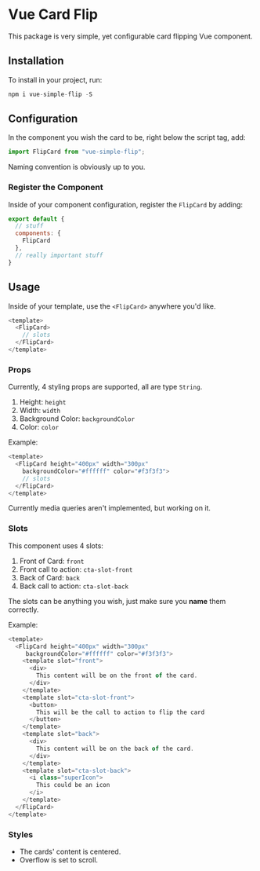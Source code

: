 # Vue Card Flip

This package is very simple, yet configurable card flipping Vue component.

## Installation

To install in your project, run:

```js
npm i vue-simple-flip -S
```

## Configuration

In the component you wish the card to be, right below the script tag, add:

```js
import FlipCard from "vue-simple-flip";
```

Naming convention is obviously up to you.

### Register the Component

Inside of your component configuration, register the `FlipCard` by adding:

```js
export default {
  // stuff
  components: {
    FlipCard
  },
  // really important stuff
}
```

## Usage

Inside of your template, use the `<FlipCard>` anywhere you'd like.

```js
<template>
  <FlipCard>
    // slots
  </FlipCard>
</template>
```

### Props

Currently, 4 styling props are supported, all are type `String`.

1. Height: `height`
2. Width: `width`
3. Background Color: `backgroundColor`
4. Color: `color`

Example:

```js
<template>
  <FlipCard height="400px" width="300px"
    backgroundColor="#ffffff" color="#f3f3f3">
    // slots
  </FlipCard>
</template>
```

Currently media queries aren't implemented, but working on it.

### Slots

This component uses 4 slots:

1. Front of Card: `front`
2. Front call to action: `cta-slot-front`
3. Back of Card: `back`
4. Back call to action: `cta-slot-back`

The slots can be anything you wish, just make sure you **name** them correctly.

Example:

```js
<template>
  <FlipCard height="400px" width="300px"
     backgroundColor="#ffffff" color="#f3f3f3">
    <template slot="front">
      <div>
        This content will be on the front of the card.
      </div>
    </template>
    <template slot="cta-slot-front">
      <button>
        This will be the call to action to flip the card
      </button>
    </template>
    <template slot="back">
      <div>
        This content will be on the back of the card.
      </div>
    </template>
    <template slot="cta-slot-back">
      <i class="superIcon">
        This could be an icon
      </i>
    </template>
  </FlipCard>
</template>
```

### Styles

- The cards' content is centered.
- Overflow is set to scroll.
